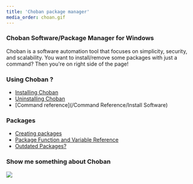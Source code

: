 ```yaml
---
title: 'Choban package manager'
media_order: choan.gif
---
```


### Choban Software/Package Manager for Windows
Choban is a software automation tool that focuses on simplicity, security, and scalability. You want to install/remove some packages with just a command? Then you're on right side of the page! 


### Using Choban ? 
* [Installing Choban](Install-Choban)
* [Uninstalling Choban](Uninstall-Choban)
* [Command reference](/Command Reference/Install Software)


### Packages
* [Creating packages](/packages/create-package)
* [Package Function and Variable Reference](/packages/helpers)
* [Outdated Packages?](/packages/outdated)


### Show me something about Choban

![](choan.gif)
